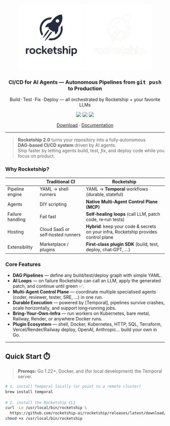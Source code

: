 <p align="center">
  <img src="docs/src/assets/transparent.png#gh-light-mode-only" alt="Rocketship black logo" width="210">
  <img src="docs/src/assets/transparent-reverse.png#gh-dark-mode-only" alt="Rocketship white logo" width="210">
</p>

<h3 align="center">CI/CD for AI Agents — Autonomous Pipelines from <kbd>git push</kbd> to Production</h3>
<p align="center">Build · Test · Fix · Deploy — all orchestrated by Rocketship + your favorite LLMs</p>

<p align="center">
  <a href="https://github.com/rocketship-ai/rocketship/releases"><img src="https://img.shields.io/github/v/release/rocketship-ai/rocketship.svg"></a>
  <a href="https://github.com/rocketship-ai/rocketship/actions/workflows/all.yml"><img src="https://github.com/rocketship-ai/rocketship/actions/workflows/release.yml/badge.svg"></a>
  <a href="https://goreportcard.com/report/github.com/rocketship-ai/rocketship"><img src="https://goreportcard.com/badge/github.com/rocketship-ai/rocketship"></a>
</p>

<p align="center">
  <a href="https://github.com/rocketship-ai/rocketship/releases">Download</a> ·
  <a href="https://docs.rocketship.sh">Documentation</a>
</p>

---

> **Rocketship 2.0** turns your repository into a fully‑autonomous **DAG‑based CI/CD system** driven by AI agents.  
> Ship faster by letting agents build, test, _fix_, and deploy code while you focus on product.

### Why Rocketship?

|                  | Traditional CI                      | **Rocketship**                                                                        |
| ---------------- | ----------------------------------- | ------------------------------------------------------------------------------------- |
| Pipeline engine  | YAML → shell runners                | YAML → **Temporal** workflows (durable, stateful)                                     |
| Agents           | DIY scripting                       | **Native Multi‑Agent Control Plane (MCP)**                                            |
| Failure handling | Fail fast                           | **Self‑healing loops** (call LLM, patch code, re‑run tests)                           |
| Hosting          | Cloud SaaS _or_ self‑hosted runners | **Hybrid**: keep your code & secrets on your infra, Rocketship provides control plane |
| Extensibility    | Marketplace / plugins               | **First‑class plugin SDK** (build, test, deploy, chat‑GPT, …)                         |

### Core Features

- **DAG Pipelines** — define any build/test/deploy graph with simple YAML.
- **AI Loops** — on failure Rocketship can call an LLM, apply the generated patch, and continue until green ✅.
- **Multi‑Agent Control Plane** — coordinate multiple specialised agents (coder, reviewer, tester, SRE, …) in one run.
- **Durable Execution** — powered by [Temporal], pipelines survive crashes, scale horizontally, and support long‑running jobs.
- **Bring‑Your‑Own‑Infra** — run workers on Kubernetes, bare metal, Railway, Render, or anywhere Docker runs.
- **Plugin Ecosystem** — shell, Docker, Kubernetes, HTTP, SQL, Terraform, Vercel/Render/Railway deploy, OpenAI, Anthropic… build your own in Go.

---

## Quick Start ⏱️

> **Prereqs:** Go 1.22+, Docker, and (for local development) the Temporal server.

```bash
# 1. install Temporal locally (or point to a remote cluster)
brew install temporal

# 2. install the Rocketship CLI
curl -Lo /usr/local/bin/rocketship \
  https://github.com/rocketship-ai/rocketship/releases/latest/download/rocketship-darwin-arm64
chmod +x /usr/local/bin/rocketship
```
